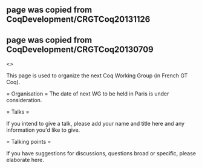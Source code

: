 ## page was copied from CoqDevelopment/CRGTCoq20131126
## page was copied from CoqDevelopment/CRGTCoq20130709
<<TableOfContents>>

This page is used to organize the next Coq Working Group (in French GT Coq).

= Organisation =
The date of next WG to be held in Paris is under consideration.

= Talks =

If you intend to give a talk, please add your name and title here and any information you'd like to give.



= Talking points =

If you have suggestions for discussions, questions broad or specific, please elaborate here.

